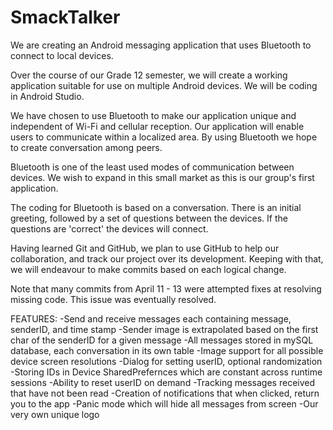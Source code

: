 # SmackTalker
We are creating an Android messaging application that uses Bluetooth to connect to local devices.

Over the course of our Grade 12 semester, we will create a working application suitable for use on multiple Android devices.  We will be coding in Android Studio.

We have chosen to use Bluetooth to make our application unique and independent of Wi-Fi and cellular reception.  Our application will enable users to communicate within a localized area.  By using Bluetooth we hope to create conversation among peers.

Bluetooth is one of the least used modes of communication between devices.  We wish to expand in this small market as this is our group's first application.

The coding for Bluetooth is based on a conversation.  There is an initial greeting, followed by a set of questions between the devices.  If the questions are 'correct' the devices will connect.

Having learned Git and GitHub, we plan to use GitHub to help our collaboration, and track our project over its development. Keeping with that, we will endeavour to make commits based on each logical change.

Note that many commits from April 11 - 13 were attempted fixes at resolving missing code. This issue was eventually resolved.

FEATURES:
-Send and receive messages each containing message, senderID, and time stamp
-Sender image is extrapolated based on the first char of the senderID for a given message
-All messages stored in mySQL database, each conversation in its own table
-Image support for all possible device screen resolutions
-Dialog for setting userID, optional randomization
-Storing IDs in Device SharedPrefernces which are constant across runtime sessions
-Ability to reset userID on demand
-Tracking messages received that have not been read
-Creation of notifications that when clicked, return you to the app
-Panic mode which will hide all messages from screen
-Our very own unique logo
